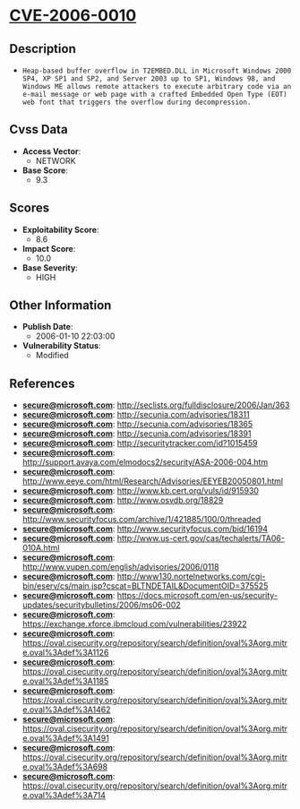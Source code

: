 
# [CVE-2006-0010](https://cve.mitre.org/cgi-bin/cvename.cgi?name=CVE-2006-0010)

## Description

- `Heap-based buffer overflow in T2EMBED.DLL in Microsoft Windows 2000 SP4, XP SP1 and SP2, and Server 2003 up to SP1, Windows 98, and Windows ME allows remote attackers to execute arbitrary code via an e-mail message or web page with a crafted Embedded Open Type (EOT) web font that triggers the overflow during decompression.`

## Cvss Data

- **Access Vector**:
  - NETWORK
- **Base Score**:
  - 9.3

## Scores

- **Exploitability Score**:
  - 8.6
- **Impact Score**:
  - 10.0
- **Base Severity**:
  - HIGH

## Other Information

- **Publish Date**:
  - 2006-01-10 22:03:00
- **Vulnerability Status**:
  - Modified

## References

- **secure@microsoft.com**: http://seclists.org/fulldisclosure/2006/Jan/363
- **secure@microsoft.com**: http://secunia.com/advisories/18311
- **secure@microsoft.com**: http://secunia.com/advisories/18365
- **secure@microsoft.com**: http://secunia.com/advisories/18391
- **secure@microsoft.com**: http://securitytracker.com/id?1015459
- **secure@microsoft.com**: http://support.avaya.com/elmodocs2/security/ASA-2006-004.htm
- **secure@microsoft.com**: http://www.eeye.com/html/Research/Advisories/EEYEB20050801.html
- **secure@microsoft.com**: http://www.kb.cert.org/vuls/id/915930
- **secure@microsoft.com**: http://www.osvdb.org/18829
- **secure@microsoft.com**: http://www.securityfocus.com/archive/1/421885/100/0/threaded
- **secure@microsoft.com**: http://www.securityfocus.com/bid/16194
- **secure@microsoft.com**: http://www.us-cert.gov/cas/techalerts/TA06-010A.html
- **secure@microsoft.com**: http://www.vupen.com/english/advisories/2006/0118
- **secure@microsoft.com**: http://www130.nortelnetworks.com/cgi-bin/eserv/cs/main.jsp?cscat=BLTNDETAIL&DocumentOID=375525
- **secure@microsoft.com**: https://docs.microsoft.com/en-us/security-updates/securitybulletins/2006/ms06-002
- **secure@microsoft.com**: https://exchange.xforce.ibmcloud.com/vulnerabilities/23922
- **secure@microsoft.com**: https://oval.cisecurity.org/repository/search/definition/oval%3Aorg.mitre.oval%3Adef%3A1126
- **secure@microsoft.com**: https://oval.cisecurity.org/repository/search/definition/oval%3Aorg.mitre.oval%3Adef%3A1185
- **secure@microsoft.com**: https://oval.cisecurity.org/repository/search/definition/oval%3Aorg.mitre.oval%3Adef%3A1462
- **secure@microsoft.com**: https://oval.cisecurity.org/repository/search/definition/oval%3Aorg.mitre.oval%3Adef%3A1491
- **secure@microsoft.com**: https://oval.cisecurity.org/repository/search/definition/oval%3Aorg.mitre.oval%3Adef%3A698
- **secure@microsoft.com**: https://oval.cisecurity.org/repository/search/definition/oval%3Aorg.mitre.oval%3Adef%3A714
